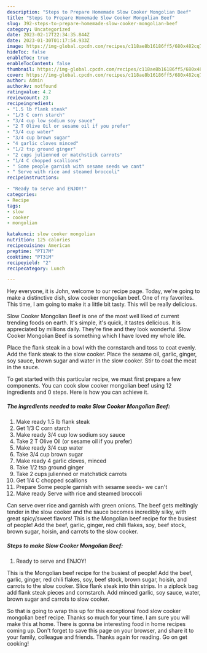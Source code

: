 ```yaml
---
description: "Steps to Prepare Homemade Slow Cooker Mongolian Beef"
title: "Steps to Prepare Homemade Slow Cooker Mongolian Beef"
slug: 392-steps-to-prepare-homemade-slow-cooker-mongolian-beef
category: Uncategorized
date: 2023-02-17T22:34:35.844Z
date: 2023-01-30T01:17:54.933Z
image: https://img-global.cpcdn.com/recipes/c118ae8b16186ff5/680x482cq70/slow-cooker-mongolian-beef-recipe-main-photo.jpg
hideToc: false
enableToc: true
enableTocContent: false
thumbnail: https://img-global.cpcdn.com/recipes/c118ae8b16186ff5/680x482cq70/slow-cooker-mongolian-beef-recipe-main-photo.jpg
cover: https://img-global.cpcdn.com/recipes/c118ae8b16186ff5/680x482cq70/slow-cooker-mongolian-beef-recipe-main-photo.jpg
author: Admin
authorAv: notfound
ratingvalue: 4.2
reviewcount: 23
recipeingredient:
- "1.5 lb flank steak"
- "1/3 C corn starch"
- "3/4 cup low sodium soy sauce"
- "2 T Olive Oil or sesame oil if you prefer"
- "3/4 cup water"
- "3/4 cup brown sugar"
- "4 garlic cloves minced"
- "1/2 tsp ground ginger"
- "2 cups julienned or matchstick carrots"
- "1/4 C chopped scallions"
- " Some people garnish with sesame seeds we cant"
- " Serve with rice and steamed broccoli"
recipeinstructions:

- "Ready to serve and ENJOY!"
categories:
- Recipe
tags:
- slow
- cooker
- mongolian

katakunci: slow cooker mongolian 
nutrition: 125 calories
recipecuisine: American
preptime: "PT17M"
cooktime: "PT31M"
recipeyield: "2"
recipecategory: Lunch

---
```



Hey everyone, it is John, welcome to our recipe page. Today, we're going to make a distinctive dish, slow cooker mongolian beef. One of my favorites. This time, I am going to make it a little bit tasty. This will be really delicious.

Slow Cooker Mongolian Beef is one of the most well liked of current trending foods on earth. It's simple, it's quick, it tastes delicious. It is appreciated by millions daily. They're fine and they look wonderful. Slow Cooker Mongolian Beef is something which I have loved my whole life.

Place the flank steak in a bowl with the cornstarch and toss to coat evenly. Add the flank steak to the slow cooker. Place the sesame oil, garlic, ginger, soy sauce, brown sugar and water in the slow cooker. Stir to coat the meat in the sauce.


To get started with this particular recipe, we must first prepare a few components. You can cook slow cooker mongolian beef using 12 ingredients and 0 steps. Here is how you can achieve it.

<!--inarticleads1-->

##### The ingredients needed to make Slow Cooker Mongolian Beef:

1. Make ready 1.5 lb flank steak
1. Get 1/3 C corn starch
1. Make ready 3/4 cup low sodium soy sauce
1. Take 2 T Olive Oil (or sesame oil if you prefer)
1. Make ready 3/4 cup water
1. Take 3/4 cup brown sugar
1. Make ready 4 garlic cloves, minced
1. Take 1/2 tsp ground ginger
1. Take 2 cups julienned or matchstick carrots
1. Get 1/4 C chopped scallions
1. Prepare  Some people garnish with sesame seeds- we can&#39;t
1. Make ready  Serve with rice and steamed broccoli


Can serve over rice and garnish with green onions. The beef gets meltingly tender in the slow cooker and the sauce becomes incredibly silky, with great spicy/sweet flavors! This is the Mongolian beef recipe for the busiest of people! Add the beef, garlic, ginger, red chili flakes, soy, beef stock, brown sugar, hoisin, and carrots to the slow cooker. 

<!--inarticleads2-->

##### Steps to make Slow Cooker Mongolian Beef:


1. Ready to serve and ENJOY!

This is the Mongolian beef recipe for the busiest of people! Add the beef, garlic, ginger, red chili flakes, soy, beef stock, brown sugar, hoisin, and carrots to the slow cooker. Slice flank steak into thin strips. In a ziplock bag add flank steak pieces and cornstarch. Add minced garlic, soy sauce, water, brown sugar and carrots to slow cooker. 

So that is going to wrap this up for this exceptional food slow cooker mongolian beef recipe. Thanks so much for your time. I am sure you will make this at home. There is gonna be interesting food in home recipes coming up. Don't forget to save this page on your browser, and share it to your family, colleague and friends. Thanks again for reading. Go on get cooking!
